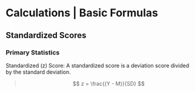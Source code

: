 # Calculations | Basic Formulas

## Standardized Scores

### Primary Statistics

Standardized (z) Score: A standardized score is a deviation score divided by the standard deviation. 

> $$ z = \frac{(Y - M)}{SD} $$
